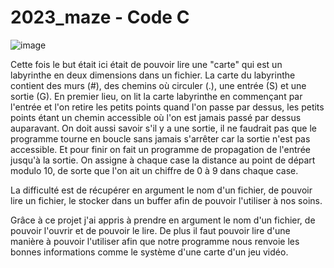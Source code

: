 # 2023_maze - Code C

![image](https://github.com/Tonyecole89/projet_maze/assets/146326346/a06baf54-2b79-4098-ac1a-03f8b2de05cf)

Cette fois le but était ici était de pouvoir lire une "carte" qui est un labyrinthe en deux dimensions dans un fichier. 
La carte du labyrinthe contient des murs (#), des chemins où circuler (.), une entrée (S) et une sortie (G). 
En premier lieu, on lit la carte labyrinthe en commençant par l'entrée et l'on retire les petits points quand l'on passe par dessus, les petits points étant un chemin accessible où l'on est jamais passé par dessus auparavant. On doit aussi savoir s'il y a une sortie, il ne faudrait pas que le programme tourne en boucle sans jamais s'arrêter car la sortie n'est pas accessible. 
Et pour finir on fait un programme de propagation de l'entrée jusqu'à la sortie. On assigne à chaque case la distance au point de départ modulo 10, de sorte que l'on ait un chiffre de 0 à 9 dans chaque case. 

La difficulté est de récupérer en argument le nom d'un fichier, de pouvoir lire un fichier, le stocker dans un buffer afin de pouvoir l'utiliser à nos soins. 

Grâce à ce projet j'ai appris à prendre en argument le nom d'un fichier, de pouvoir l'ouvrir et de pouvoir le lire. De plus il faut pouvoir lire d'une manière à pouvoir l'utiliser afin que notre programme nous renvoie les bonnes informations comme le système d'une carte d'un jeu vidéo.

